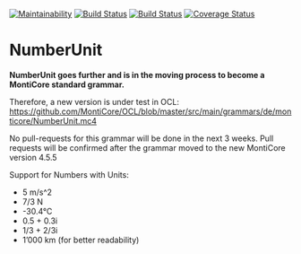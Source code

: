 [![Maintainability](https://api.codeclimate.com/v1/badges/d197cb9534b46949da84/maintainability)](https://codeclimate.com/github/EmbeddedMontiArc/NumberUnit/maintainability)
[![Build Status](https://travis-ci.org/EmbeddedMontiArc/NumberUnit.svg?branch=master)](https://travis-ci.org/EmbeddedMontiArc/NumberUnit)
[![Build Status](https://circleci.com/gh/EmbeddedMontiArc/NumberUnit/tree/master.svg?style=shield&circle-token=:circle-token)](https://circleci.com/gh/EmbeddedMontiArc/NumberUnit/tree/master)
[![Coverage Status](https://coveralls.io/repos/github/EmbeddedMontiArc/NumberUnit/badge.svg?branch=master)](https://coveralls.io/github/EmbeddedMontiArc/NumberUnit?branch=master)
# NumberUnit

**NumberUnit goes further and is in the moving process to become a MontiCore standard grammar.**

Therefore, a new version is under test in OCL: https://github.com/MontiCore/OCL/blob/master/src/main/grammars/de/monticore/NumberUnit.mc4

No pull-requests for this grammar will be done in the next 3 weeks. Pull requests will be confirmed after the grammar moved to the new MontiCore version 4.5.5



Support for Numbers with Units:
* 5 m/s^2
* 7/3 N
* -30.4°C
* 0.5 + 0.3i
* 1/3 + 2/3i
* 1’000 km (for better readability)
